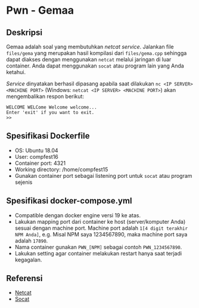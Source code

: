 # Pwn - Gemaa

## Deskripsi
Gemaa adalah soal yang membutuhkan _netcat service_. Jalankan file `files/gema` yang merupakan hasil kompilasi dari `files/gema.cpp` sehingga dapat diakses dengan menggunakan `netcat` melalui jaringan di luar container. Anda dapat menggunakan `socat` atau program lain yang Anda ketahui.

_Service_ dinyatakan berhasil dipasang apabila saat dilakukan `nc <IP SERVER> <MACHINE PORT>` (Windows: `netcat <IP SERVER> <MACHINE PORT>`) akan mengembalikan respon berikut:
```
WELCOME WELCome Welcome welcome...
Enter 'exit' if you want to exit.
>>
```

## Spesifikasi Dockerfile
- OS: Ubuntu 18.04
- User: compfest16
- Container port: 4321
- Working directory: /home/compfest15
- Gunakan container port sebagai listening port untuk `socat` atau program sejenis

## Spesifikasi docker-compose.yml
- Compatible dengan docker engine versi 19 ke atas.
- Lakukan mapping port dari container ke host (server/komputer Anda) sesuai dengan machine port. Machine port adalah `1[4 digit terakhir NPM Anda]`, e.g. Misal NPM saya 1234567890, maka machine port saya adalah `17890`.
- Nama container gunakan `PWN_[NPM]` sebagai contoh `PWN_1234567890`.
- Lakukan setting agar container melakukan restart hanya saat terjadi kegagalan.

## Referensi
- [Netcat](https://en.wikipedia.org/wiki/Netcat)
- [Socat](https://www.redhat.com/sysadmin/getting-started-socat)
